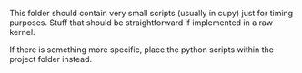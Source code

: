 This folder should contain very small scripts (usually in cupy) just for timing purposes. Stuff that should be straightforward if implemented in a raw kernel.

If there is something more specific, place the python scripts within the project folder instead.
